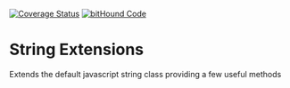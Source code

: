 [![Coverage Status](https://coveralls.io/repos/github/andela-odaniel/stringextensions/badge.svg?branch=feature%2Fhas-vowels)](https://coveralls.io/github/andela-odaniel/stringextensions?branch=feature%2Fhas-vowels)
[![bitHound Code](https://www.bithound.io/github/andela-odaniel/stringextensions/badges/code.svg)](https://www.bithound.io/github/andela-odaniel/stringextensions)

# String Extensions
Extends the default javascript string class providing a few useful methods
